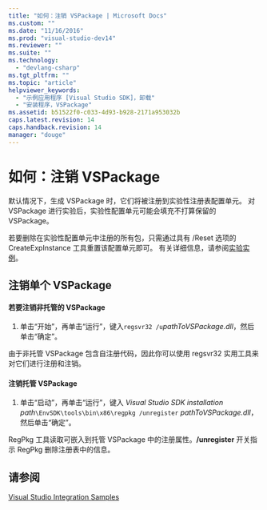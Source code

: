 ```yaml
---
title: "如何：注销 VSPackage | Microsoft Docs"
ms.custom: ""
ms.date: "11/16/2016"
ms.prod: "visual-studio-dev14"
ms.reviewer: ""
ms.suite: ""
ms.technology: 
  - "devlang-csharp"
ms.tgt_pltfrm: ""
ms.topic: "article"
helpviewer_keywords: 
  - "示例应用程序 [Visual Studio SDK]，卸载"
  - "安装程序，VSPackage"
ms.assetid: b51522f0-c033-4d93-b928-2171a953032b
caps.latest.revision: 14
caps.handback.revision: 14
manager: "douge"
---
```

# 如何：注销 VSPackage
默认情况下，生成 VSPackage 时，它们将被注册到实验性注册表配置单元。 对 VSPackage 进行实验后，实验性配置单元可能会填充不打算保留的 VSPackage。  
  
 若要删除在实验性配置单元中注册的所有包，只需通过具有 \/Reset 选项的 CreateExpInstance 工具重置该配置单元即可。 有关详细信息，请参阅[实验实例](../extensibility/the-experimental-instance.md)。  
  
## 注销单个 VSPackage  
  
#### 若要注销非托管的 VSPackage  
  
1.  单击“开始”，再单击“运行”，键入`regsvr32 /u`*pathToVSPackage.dll*，然后单击“确定”。  
  
 由于非托管 VSPackage 包含自注册代码，因此你可以使用 regsvr32 实用工具来对它们进行注册和注销。  
  
#### 注销托管 VSPackage  
  
1.  单击“启动”，再单击“运行”，键入 *Visual Studio SDK installation path*`\EnvSDK\tools\bin\x86\regpkg /unregister` *pathToVSPackage.dll*，然后单击“确定”。  
  
 RegPkg 工具读取可嵌入到托管 VSPackage 中的注册属性。**\/unregister** 开关指示 RegPkg 删除注册表中的信息。  
  
## 请参阅  
 [Visual Studio Integration Samples](http://msdn.microsoft.com/zh-cn/b5dbf078-3af2-4fed-a1ea-171e4ee73a43)